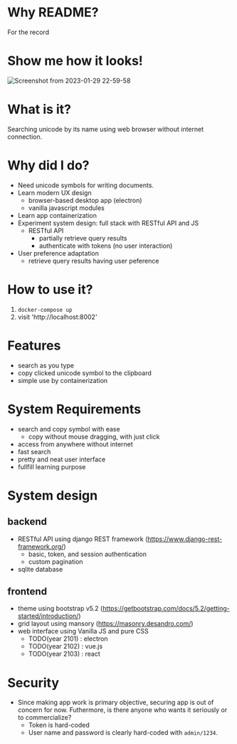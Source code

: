 # Why README?

For the record

# Show me how it looks!

![Screenshot from 2023-01-29 22-59-58](https://user-images.githubusercontent.com/10368601/215333827-f42b0149-2662-40be-ba35-a5b24b01d1a1.png)

# What is it?

Searching unicode by its name using web browser without internet connection.

# Why did I do?

  - Need unicode symbols for writing documents.
  - Learn modern UX design
    - browser-based desktop app (electron)
    - vanilla javascript modules
  - Learn app containerization
  - Experiment system design: full stack with RESTful API and JS 
    - RESTful API 
      - partially retrieve query results
      - authenticate with tokens (no user interaction)
  - User preference adaptation
    - retrieve query results having user peference

# How to use it?

  1. `docker-compose up`
  2. visit 'http://localhost:8002' 

# Features

  - search as you type
  - copy clicked unicode symbol to the clipboard
  - simple use by containerization 

# System Requirements

  - search and copy symbol with ease
    - copy without mouse dragging, with just click
  - access from anywhere without internet
  - fast search
  - pretty and neat user interface
  - fullfill learning purpose

# System design

## backend

  - RESTful API using django REST framework (https://www.django-rest-framework.org/)
    - basic, token, and session authentication
    - custom pagination
  - sqlite database

## frontend

  - theme using bootstrap v5.2 (https://getbootstrap.com/docs/5.2/getting-started/introduction/)
  - grid layout using mansory (https://masonry.desandro.com/)
  - web interface using Vanilla JS and pure CSS
    - TODO(year 2101) : electron
    - TODO(year 2102) : vue.js
    - TODO(year 2103) : react

# Security

  - Since making app work is primary objective, securing app is out of concern for now. Futhermore, is there anyone who wants it seriously or to commercialize?  
    - Token is hard-coded
    - User name and password is clearly hard-coded with `admin/1234`.
